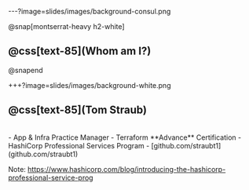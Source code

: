 ---?image=slides/images/background-consul.png

@snap[montserrat-heavy h2-white]
## @css[text-85](Whom am I?)
@snapend

+++?image=slides/images/background-white.png

## @css[text-85](Tom Straub)
<br>
- App & Infra Practice Manager
- Terraform **Advance** Certification
- HashiCorp Professional Services Program
- [github.com/straubt1](github.com/straubt1)

Note:
<https://www.hashicorp.com/blog/introducing-the-hashicorp-professional-service-prog>